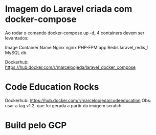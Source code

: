 # Imagem do Laravel criada com docker-compose

Ao rodar o comando docker-compose up -d, 4 containers devem ser levantados:

Image           Container Name
Nginx           nginx
PHP-FPM         app
Redis           laravel_redis_1
MySQL           db

Dockerhub: https://hub.docker.com/r/marceloojeda/laravel_docker_compose

# Code Education Rocks
Dockerhub: https://hub.docker.com/r/marceloojeda/codeeducation
Obs: usar a tag v1.2, que foi gerada a partir da imagem scratch.

# Build pelo GCP
